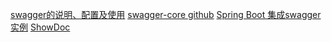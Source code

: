 [swagger的说明、配置及使用](https://www.jianshu.com/p/f76d2c421422?utm_campaign=maleskine)
[swagger-core github](https://github.com/swagger-api/swagger-core)
[Spring Boot 集成swagger实例](https://www.jianshu.com/p/e8030ba2eadd)
[ShowDoc](https://www.showdoc.cc/web/#/)
 
